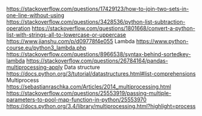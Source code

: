 https://stackoverflow.com/questions/17429123/how-to-join-two-sets-in-one-line-without-using
https://stackoverflow.com/questions/3428536/python-list-subtraction-operation
https://stackoverflow.com/questions/1801668/convert-a-python-list-with-strings-all-to-lowercase-or-uppercase
https://www.jianshu.com/p/d09778f4e055
Lambda
https://www.python-course.eu/python3_lambda.php
https://stackoverflow.com/questions/8966538/syntax-behind-sortedkey-lambda
https://stackoverflow.com/questions/26784164/pandas-multiprocessing-apply
Data structure
https://docs.python.org/3/tutorial/datastructures.html#list-comprehensions
Multiprocess
https://sebastianraschka.com/Articles/2014_multiprocessing.html
https://stackoverflow.com/questions/25553919/passing-multiple-parameters-to-pool-map-function-in-python/25553970
https://docs.python.org/3.4/library/multiprocessing.html?highlight=process